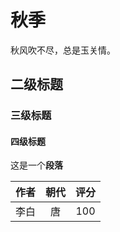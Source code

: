 

# 秋季

秋风吹不尽，总是玉关情。

## 二级标题


### 三级标题


#### 四级标题


这是一个**段落**

| 作者 | 朝代 | 评分 |
| :--: | :--: | :--: |
| 李白 |  唐  | 100  |


